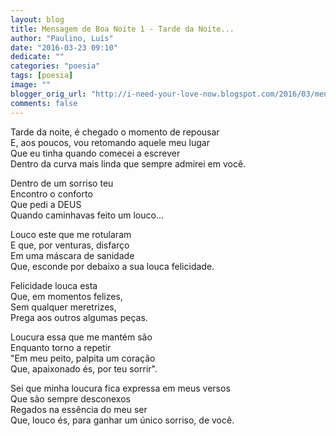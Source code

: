```yaml
---
layout: blog
title: Mensagem de Boa Noite 1 - Tarde da Noite...
author: "Paulino, Luís"
date: "2016-03-23 09:10"
dedicate: ""
categories: "poesia"
tags: [poesia]
image: ""
blogger_orig_url: "http://i-need-your-love-now.blogspot.com/2016/03/mensagem-de-boa-noite-1-tarde-da-noite.html"
comments: false
---
```


Tarde da noite, é chegado o momento de repousar\
E, aos poucos, vou retomando aquele meu lugar\
Que eu tinha quando comecei a escrever\
Dentro da curva mais linda que sempre admirei em você.

Dentro de um sorriso teu\
Encontro o conforto\
Que pedi a DEUS\
Quando caminhavas feito um louco...

Louco este que me rotularam\
E que, por venturas, disfarço\
Em uma máscara de sanidade\
Que, esconde por debaixo a sua louca felicidade.

Felicidade louca esta\
Que, em momentos felizes,\
Sem qualquer meretrizes,\
Prega aos outros algumas peças.

Loucura essa que me mantém são\
Enquanto torno a repetir\
"Em meu peito, palpita um coração\
Que, apaixonado és, por teu sorrir".

Sei que minha loucura fica expressa em meus versos\
Que são sempre desconexos\
Regados na essência do meu ser\
Que, louco és, para ganhar um único sorriso, de você.

